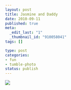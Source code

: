 ```yaml
--- 
layout: post
title: Jasmine and Daddy
date: 2010-09-11
published: true
meta: 
  _edit_last: "1"
  _thumbnail_id: "910058041"
tags: []

type: post
categories: 
- fun
- tumble-photo
status: publish
---
```

[![](http://liblab.net/andyeick/files/2010/09/My-Photo-Strip-8078135132-225x300.jpg)](http://media.eick.us/2010/09/My-Photo-Strip-8078135132.jpg)
